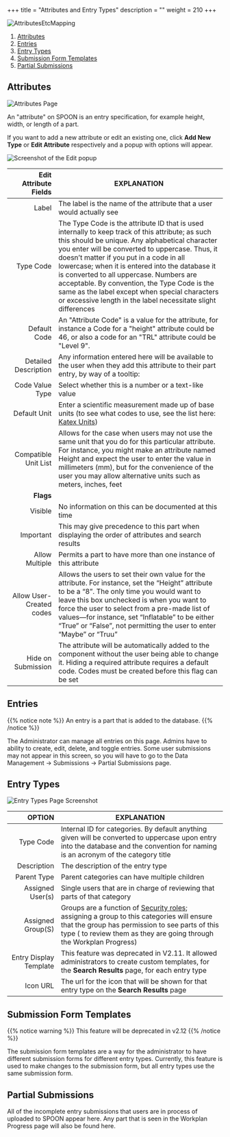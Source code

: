 +++
title = "Attributes and Entry Types"
description = ""
weight = 210
+++

![AttributesEtcMapping](/images/AppAdmin/AttributesEtcMapping.png)

1. [Attributes](/applicationadmin/attributes/#attributes)
2. [Entries](/applicationadmin/attributes/#entries)
3. [Entry Types](/applicationadmin/attributes/#entry-types)
4. [Submission Form Templates](/applicationadmin/attributes/#submission-form-templates)
5. [Partial Submissions](/applicationadmin/attributes/#partial-submissions)

## Attributes

![Attributes Page](/images/AppAdmin/Attributes.png)

An "attribute" on SPOON is an entry specification, for example height, width, or length of a part.

If you want to add a new attribute or edit an existing one, click **Add New Type** or **Edit Attribute** respectively and a popup with options will appear.

![Screenshot of the Edit popup](/images/AppAdmin/AttributesEditAttributesPopup.png)

Edit Attribute Fields | EXPLANATION
-----------------: | -----------
Label | The label is the name of the attribute that a user would actually see
Type Code | The Type Code is the attribute ID that is used internally to keep track of this attribute; as such this should be unique. Any alphabetical character you enter will be converted to uppercase. Thus, it doesn’t matter if you put in a code in all lowercase; when it is entered into the database it is converted to all uppercase. Numbers are acceptable. By convention, the Type Code is the same as the label except when special characters or excessive length in the label necessitate slight differences
Default Code | An "Attribute Code" is a value for the attribute, for instance a Code for a "height" attribute could be 46, or also a code for an "TRL" attribute could be "Level 9".
Detailed Description | Any information entered here will be available to the user when they add this attribute to their part entry, by way of a tooltip:  <i class="fa fa-question-circle" data-qtip="This is a tooltip."></i>
Code Value Type | Select whether this is a number or a text-like value
Default Unit | Enter a scientific measurement made up of base units (to see what codes to use, see the list here: [Katex Units](/user/unitlegend/))
Compatible Unit List | Allows for the case when users may not use the same unit that you do for this particular attribute. For instance, you might make an attribute named Height and expect the user to enter the value in millimeters (mm), but for the convenience of the user you may allow alternative units such as meters, inches, feet
__Flags__ |
Visible | No information on this can be documented at this time
Important | This may give precedence to this part when displaying the order of attributes and search results
Allow Multiple | Permits a part to have more than one instance of this attribute
Allow User-Created codes | Allows the users to set their own value for the attribute. For instance, set the “Height” attribute to be a “8”. The only time you would want to leave this box unchecked is when you want to force the user to select from a pre-made list of values—for instance, set “Inflatable” to be either “True” or “False”, not permitting the user to enter “Maybe” or “Truu”
Hide on Submission | The attribute will be automatically added to the component without the user being able to change it. Hiding a required attribute requires a default code. Codes must be created before this flag can be set

## Entries

{{% notice note %}}
An entry is a part that is added to the database.
{{% /notice %}}

The Administrator can manage all entries on this page. Admins have to ability to create, edit, delete, and toggle entries. Some user submissions may not appear in this screen, so you will have to go to the Data Management -> Submissions -> Partial Submissions page.

## Entry Types

![Entry Types Page Screenshot](/images/AppAdmin/EntryTypesPage.png)

OPTION | EXPLANATION
-----------------: | -----------
Type Code | Internal ID for categories. By default anything given will be converted to uppercase upon entry into the database and the convention for naming is an acronym of the category title
Description | The description of the entry type
Parent Type | Parent categories can have multiple children
Assigned User(s) | Single users that are in charge of reviewing that parts of that category
Assigned Group(S) |  Groups are a function of [Security roles](/applicationadmin/securityroles/); assigning a group to this categories will ensure that the group has permission to see parts of this type ( to review them as they are going through the Workplan Progress)
Entry Display Template | This feature was deprecated in V2.11. It allowed administrators to create custom templates, for the **Search Results** page, for each entry type
Icon URL | The url for the icon that will be shown for that entry type on the **Search Results** page

## Submission Form Templates

{{% notice warning %}}
This feature will be deprecated in v2.12
{{% /notice %}}

The submission form templates are a way for the administrator to have different submission forms for different entry types. Currently, this feature is used to make changes to the submission form, but all entry types use the same submission form.

## Partial Submissions

All of the incomplete entry submissions that users are in process of uploaded to SPOON appear here. Any part that is seen in the Workplan Progress page will also be found here.
